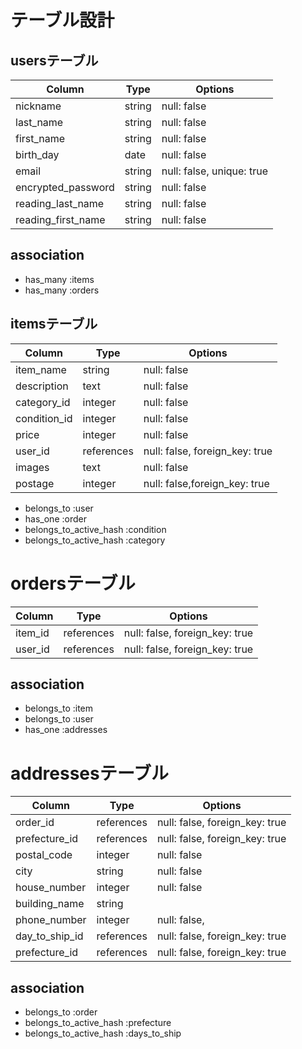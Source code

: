 # テーブル設計 

## usersテーブル

| Column             | Type    | Options                         |
| ------------------ | ------- | ------------------------------- |
| nickname           | string  | null: false                     |
| last_name          | string  | null: false                     |
| first_name         | string  | null: false                     |
| birth_day          | date    | null: false                     |
| email              | string  | null: false, unique: true       |
| encrypted_password | string  | null: false                     |
| reading_last_name  | string  | null: false                     |
| reading_first_name | string  | null: false                     |

## association
- has_many :items
- has_many :orders

## itemsテーブル

| Column             | Type       | Options                        |
| ------------------ | -----------| -------------------------------|
| item_name          | string     | null: false                    |
| description        | text       | null: false                    |
| category_id        | integer    | null: false                    |
| condition_id       | integer      | null: false                  |
| price              | integer    | null: false                    |
| user_id            | references | null: false, foreign_key: true |
| images             | text       | null: false                    |
| postage            | integer    | null: false,foreign_key: true  |

- belongs_to :user
- has_one :order
- belongs_to_active_hash :condition
- belongs_to_active_hash :category

# ordersテーブル

| Column             | Type       | Options                        |
| ------------------ | ---------- | -------------------------------|
| item_id            | references | null: false, foreign_key: true |
| user_id            | references | null: false, foreign_key: true |

## association

- belongs_to :item
- belongs_to :user
- has_one :addresses

# addressesテーブル

| Column             | Type       | Options                        |
| ------------------ | ---------- | -------------------------------|
| order_id           | references | null: false, foreign_key: true |
| prefecture_id      | references | null: false, foreign_key: true |
| postal_code        | integer    | null: false                    |
| city               | string     | null: false                    |
| house_number       | integer    | null: false                    |
| building_name      | string     |                                |
| phone_number       | integer    | null: false,                   |
| day_to_ship_id     | references | null: false, foreign_key: true |
| prefecture_id      | references | null: false, foreign_key: true |
## association

- belongs_to :order
- belongs_to_active_hash :prefecture
- belongs_to_active_hash :days_to_ship